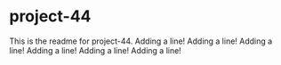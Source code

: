 # project-44

This is the readme for project-44.
Adding a line!
Adding a line!
Adding a line!
Adding a line!
Adding a line!
Adding a line!

